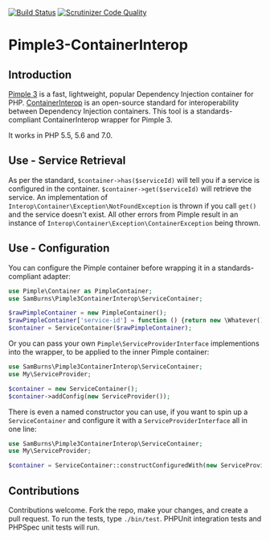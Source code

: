 [![Build Status](https://travis-ci.org/Sam-Burns/pimple3-containerinterop.svg?branch=master)](https://travis-ci.org/Sam-Burns/pimple3-containerinterop)
[![Scrutinizer Code Quality](https://scrutinizer-ci.com/g/Sam-Burns/pimple3-containerinterop/badges/quality-score.png?b=master)](https://scrutinizer-ci.com/g/Sam-Burns/pimple3-containerinterop/?branch=master)

Pimple3-ContainerInterop
========================

Introduction
------------

[Pimple 3](https://github.com/silexphp/Pimple) is a fast, lightweight, popular Dependency Injection container for PHP.  [ContainerInterop](https://github.com/container-interop/container-interop) is an open-source standard for interoperability between Dependency Injection containers.  This tool is a standards-compliant ContainerInterop wrapper for Pimple 3.

It works in PHP 5.5, 5.6 and 7.0.

Use - Service Retrieval
-----------------------

As per the standard, ```$container->has($serviceId)``` will tell you if a service is configured in the container.  ```$container->get($serviceId)``` will retrieve the service.  An implementation of ```Interop\Container\Exception\NotFoundException``` is thrown if you call ```get()``` and the service doesn't exist.  All other errors from Pimple result in an instance of ```Interop\Container\Exception\ContainerException``` being thrown.

Use - Configuration
-------------------

You can configure the Pimple container before wrapping it in a standards-compliant adapter:

```php
use Pimple\Container as PimpleContainer;
use SamBurns\Pimple3ContainerInterop\ServiceContainer;

$rawPimpleContainer = new PimpleContainer();
$rawPimpleContainer['service-id'] = function () {return new \Whatever();};
$container = ServiceContainer($rawPimpleContainer);
```

Or you can pass your own ```Pimple\ServiceProviderInterface``` implementions into the wrapper, to be applied to the inner Pimple container:

```php
use SamBurns\Pimple3ContainerInterop\ServiceContainer;
use My\ServiceProvider;

$container = new ServiceContainer();
$container->addConfig(new ServiceProvider());
```

There is even a named constructor you can use, if you want to spin up a ```ServiceContainer``` and configure it with a ```ServiceProviderInterface``` all in one line:

```php
use SamBurns\Pimple3ContainerInterop\ServiceContainer;
use My\ServiceProvider;

$container = ServiceContainer::constructConfiguredWith(new ServiceProvider());
```

Contributions
-------------

Contributions welcome.  Fork the repo, make your changes, and create a pull request.  To run the tests, type ```./bin/test```.  PHPUnit integration tests and PHPSpec unit tests will run.
